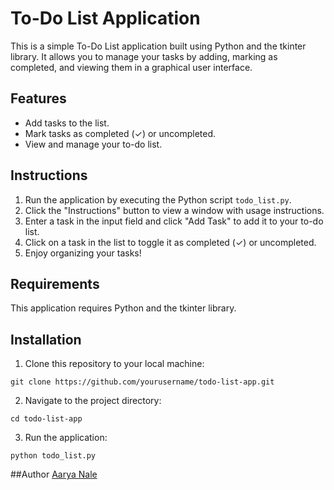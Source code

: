 # To-Do List Application

This is a simple To-Do List application built using Python and the tkinter library. It allows you to manage your tasks by adding, marking as completed, and viewing them in a graphical user interface.

## Features

- Add tasks to the list.
- Mark tasks as completed (✓) or uncompleted.
- View and manage your to-do list.

## Instructions

1. Run the application by executing the Python script `todo_list.py`.
2. Click the "Instructions" button to view a window with usage instructions.
3. Enter a task in the input field and click "Add Task" to add it to your to-do list.
4. Click on a task in the list to toggle it as completed (✓) or uncompleted.
5. Enjoy organizing your tasks!

## Requirements

This application requires Python and the tkinter library.

## Installation

1. Clone this repository to your local machine:

```git clone https://github.com/yourusername/todo-list-app.git```

2. Navigate to the project directory:

```cd todo-list-app```

3. Run the application:

```python todo_list.py```

##Author
[Aarya Nale](https://github.com/AaryaNale)
